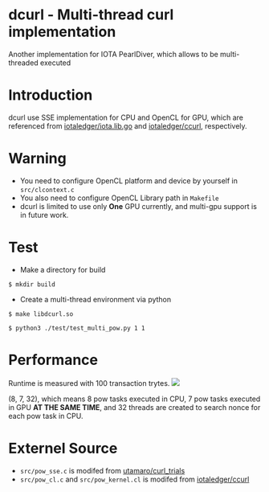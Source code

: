 # dcurl - Multi-thread curl implementation
Another implementation for IOTA PearlDiver, which allows to be multi-threaded executed

# Introduction
dcurl use SSE implementation for CPU and OpenCL for GPU, which are referenced from [iotaledger/iota.lib.go](https://github.com/iotaledger/iota.lib.go) and [iotaledger/ccurl](https://github.com/iotaledger/ccurl), respectively.

# Warning
* You need to configure OpenCL platform and device by yourself in ```src/clcontext.c```
* You also need to configure OpenCL Library path in ```Makefile```
* dcurl is limited to use only **One** GPU currently, and multi-gpu support is in future work.

# Test
* Make a directory for build

```$ mkdir build ```

* Create a multi-thread environment via python

```$ make libdcurl.so```

```$ python3 ./test/test_multi_pow.py 1 1```

# Performance
Runtime is measured with 100 transaction trytes.
![](https://i.imgur.com/iiYkxj2.png)

(8, 7, 32), which means 8 pow tasks executed in CPU, 7 pow tasks executed in GPU **AT THE SAME TIME**, and 32 threads are created to search nonce for each pow task in CPU.

# Externel Source
* ```src/pow_sse.c``` is modifed from [utamaro/curl_trials](https://github.com/utamaro/curl_trials)
* ```src/pow_cl.c``` and ```src/pow_kernel.cl``` is modifed from [iotaledger/ccurl](https://github.com/iotaledger/ccurl)
